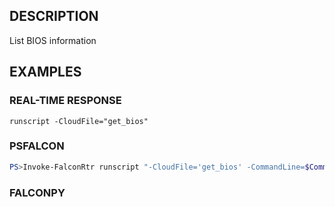 ## DESCRIPTION
List BIOS information

## EXAMPLES

### REAL-TIME RESPONSE
```
runscript -CloudFile="get_bios"
```
### PSFALCON
```powershell
PS>Invoke-FalconRtr runscript "-CloudFile='get_bios' -CommandLine=$CommandLine" -HostId <id>, <id>
```
### FALCONPY